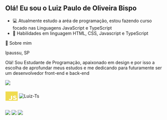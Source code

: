 ## Olá! Eu sou o Luiz Paulo de Oliveira Bispo

- 💻 Atualmente estudo a aréa de programação, estou fazendo curso focado nas Linguagens JavaScript e TypeScript <br>
- 🤹 Habilidades em linguagem HTML, CSS, Javascript e TypeScript <br>



🤵 Sobre mim


Ipaussu, SP 

Olá! Sou Estudante de Programação, apaixonado em design e por isso a escolha de aprofundar meus estudos e me dedicando para futuramente ser um desenvolvedor front-end e back-end


<div>
 <img height="180em" src="https://github-readme-stats.vercel.app/api/top-langs/?username=ThiagoZanotto&layout=compact&langs_count=7&theme=dark"/>
</div>

<div style="display: inline_block"><br>
  <img align="center" alt="Luiz-Js" height="30" width="40" src="https://raw.githubusercontent.com/devicons/devicon/master/icons/javascript/javascript-plain.svg">
  
  <img align="center" alt="Luiz-Ts" height="30" width="40" src="https://cdn.jsdelivr.net/gh/devicons/devicon/icons/adonisjs/adonisjs-original.svg" />
  </div>
         
 
##

<div>
   <a href="https://www.instagram.com/luizpaulo.8/" target="_blank"><img src="https://img.shields.io/badge/-Instagram-%23E4405F?style=for-the-badge&logo=instagram&logoColor=white" target="_blank"></a>
   <a href="https://www.facebook.com/profile.php?id=100055261993112 target="_blank"><img src="https://img.shields.io/badge/Facebook-Connect-brightgreen?style=for-the-badge&labelColor=black&logo=facebook" target="_blank"></a>
    <a href="mailto:luizpaulobispo8@gmail.com
"><img src="https://img.shields.io/badge/-Gmail-%23333?style=for-the-badge&logo=gmail&logoColor=white" target="_blank"></a>
